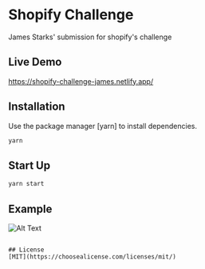 # Shopify Challenge

James Starks' submission for shopify's challenge 

## Live Demo

https://shopify-challenge-james.netlify.app/

## Installation

Use the package manager [yarn] to install dependencies.

```bash
yarn
```

## Start Up

```bash
yarn start
```

## Example
![Alt Text](https://i.imgur.com/lLp8DDe.gif)

```

## License
[MIT](https://choosealicense.com/licenses/mit/)
